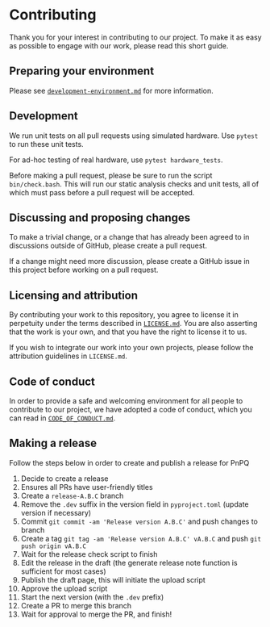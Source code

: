 # Contributing

Thank you for your interest in contributing to our project. To make it as easy as possible to engage with our work, please read this short guide.

## Preparing your environment

Please see [`development-environment.md`](https://github.com/moonshot-nagayama-pj/public-documents/blob/main/engineering/development-environment.md) for more information.

## Development

We run unit tests on all pull requests using simulated hardware. Use `pytest` to run these unit tests.

For ad-hoc testing of real hardware, use `pytest hardware_tests`.

Before making a pull request, please be sure to run the script `bin/check.bash`. This will run our static analysis checks and unit tests, all of which must pass before a pull request will be accepted.

## Discussing and proposing changes

To make a trivial change, or a change that has already been agreed to in discussions outside of GitHub, please create a pull request.

If a change might need more discussion, please create a GitHub issue in this project before working on a pull request.

## Licensing and attribution

By contributing your work to this repository, you agree to license it in perpetuity under the terms described in [`LICENSE.md`](LICENSE.md). You are also asserting that the work is your own, and that you have the right to license it to us.

If you wish to integrate our work into your own projects, please follow the attribution guidelines in `LICENSE.md`.

## Code of conduct

In order to provide a safe and welcoming environment for all people to contribute to our project, we have adopted a code of conduct, which you can read in [`CODE_OF_CONDUCT.md`](CODE_OF_CONDUCT.md).

## Making a release

Follow the steps below in order to create and publish a release for PnPQ

1. Decide to create a release
2. Ensures all PRs have user-friendly titles
3. Create a `release-A.B.C` branch
4. Remove the `.dev` suffix in the version field in `pyproject.toml` (update version if necessary)
5. Commit `git commit -am 'Release version A.B.C'` and push changes to branch
6. Create a tag `git tag -am 'Release version A.B.C' vA.B.C` and push `git push origin vA.B.C`
7. Wait for the release check script to finish
8. Edit the release in the draft (the generate release note function is sufficient for most cases)
9. Publish the draft page, this will initiate the upload script
10. Approve the upload script
11. Start the next version (with the `.dev` prefix)
12. Create a PR to merge this branch
13. Wait for approval to merge the PR, and finish!
